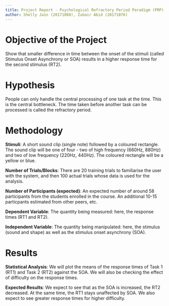 ```yaml
---
title: Project Report - Psychological Refractory Period Paradigm (PRP)
author: Shelly Jain (20171008), Zubair Abid (20171076)
---
```


# Objective of the Project

Show that smaller difference in time between the onset of the stimuli (called Stimulus Onset Asynchrony or SOA) results in a higher response time for the second stimulus (RT2).

# Hypothesis

People can only handle the central processing of one task at the time. This is the central bottleneck. The time taken before another task can be processed is called the refractory period.

# Methodology

**Stimuli**:  A short sound clip (single note) followed by a coloured rectangle. The sound clip will be one of four - two of high frequency (660Hz, 880Hz) and two of low frequency (220Hz, 440Hz). The coloured rectangle will be a yellow or blue.

**Number of Trials/Blocks**: There are 20 training trials to familiarise the user with the system, and then 100 actual trials whose data is used for the analysis.

**Number of Participants (expected)**: An expected number of around 58 participants from the students enrolled in the course. An additional 10-15 particpants estimated from other peers, etc.

**Dependent Variable**: The quantity being measured: here, the response times (RT1 and RT2).

**Independent Variable**: The quantity being manipulated: here, the stimulus (sound and shape) as well as the stimulus onset asynchrony (SOA).
  
# Results

**Statistical Analysis**: We will plot the means of the response times of Task 1 (RT1) and Task 2 (RT2) against the SOA. We will also be checking the effect of difficulty on the response times.

**Expected Results**: We expect to see that as the SOA is increased, the RT2 decreased. At the same time, the RT1 stays unaffected by SOA. We also expect to see greater response times for higher difficulty.
